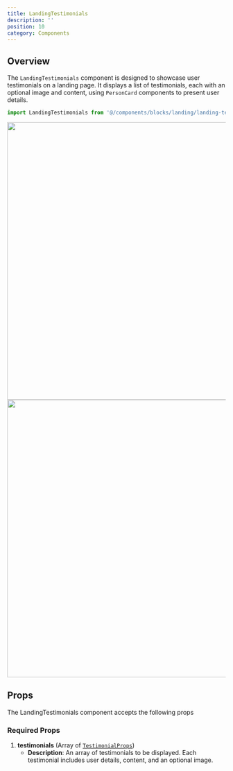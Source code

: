 ```yaml
---
title: LandingTestimonials
description: ''
position: 10
category: Components
---
```


## Overview

The `LandingTestimonials` component is designed to showcase user testimonials on a landing page. It displays a list of testimonials, each with an optional image and content, using `PersonCard` components to present user details.

```typescript
import LandingTestimonials from '@/components/blocks/landing/landing-testimonials/LandingTestimonials.vue';
```

<img src="/components/landingTestimonials.png" class="light-img" width="1280" height="640" alt=""/>
<img src="/components/landingTestimonials.png" class="dark-img" width="1280" height="640" alt=""/>

## Props
The LandingTestimonials component accepts the following props

### Required Props
1. **testimonials** (Array of [`TestimonialProps`](/types/testimonial-props))
    - **Description**: An array of testimonials to be displayed. Each testimonial includes user details, content, and an optional image.